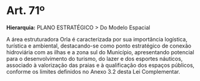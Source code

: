 # Art. 71º

**Hierarquia:** PLANO ESTRATÉGICO > Do Modelo Espacial

A área estruturadora Orla é caracterizada por sua importância logística, turística e ambiental, destacando-se como ponto estratégico de conexão hidroviária com as ilhas e a zona sul do Município, apresentando potencial para o desenvolvimento do turismo, do lazer e dos esportes náuticos, associado à valorização das praias e à qualificação dos espaços públicos, conforme os limites definidos no Anexo 3.2 desta Lei Complementar.






